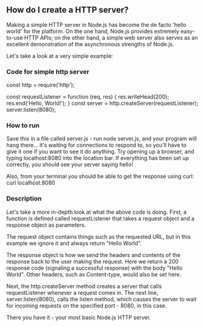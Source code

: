 ## How do I create a HTTP server?
Making a simple HTTP server in Node.js has become the de facto 'hello world' for the platform. On the one hand, Node.js provides extremely easy-to-use HTTP APIs; 
on the other hand, a simple web server also serves as an excellent demonstration of the asynchronous strengths of Node.js.

Let's take a look at a very simple example:

### Code for simple http server

const http = require('http');

const requestListener = function (req, res) {
  res.writeHead(200);
  res.end('Hello, World!');
}
const server = http.createServer(requestListener);
server.listen(8080);


### How to run

Save this in a file called server.js - run node server.js, and your program will hang there... it's waiting for connections to respond to, so you'll have to give it 
one if you want to see it do anything. Try opening up a browser, and typing localhost:8080 into the location bar. If everything has been set up correctly, you should 
see your server saying hello!

Also, from your terminal you should be able to get the response using curl:
curl localhost:8080

### Description
Let's take a more in-depth look at what the above code is doing. First, a function is defined called requestListener that takes a request object and a response object as parameters.

The request object contains things such as the requested URL, but in this example we ignore it and always return "Hello World".

The response object is how we send the headers and contents of the response back to the user making the request. Here we return a 200 response code (signaling a successful response) with the body "Hello World". Other headers, such as Content-type, would also be set here.

Next, the http.createServer method creates a server that calls requestListener whenever a request comes in. The next line, server.listen(8080), calls the listen method, which causes the server to wait for incoming requests on the specified port - 8080, in this case.

There you have it - your most basic Node.js HTTP server.


